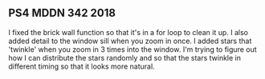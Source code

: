 ## PS4 MDDN 342 2018

I fixed the brick wall function so that it's in a for loop to clean it up. 
I also added detail to the window sill when you zoom in once. I added stars that 'twinkle' when you zoom in 3 times into the window. I'm trying to figure out how I can distribute the stars randomly and so that the stars twinkle in different timing so that it looks more natural. 